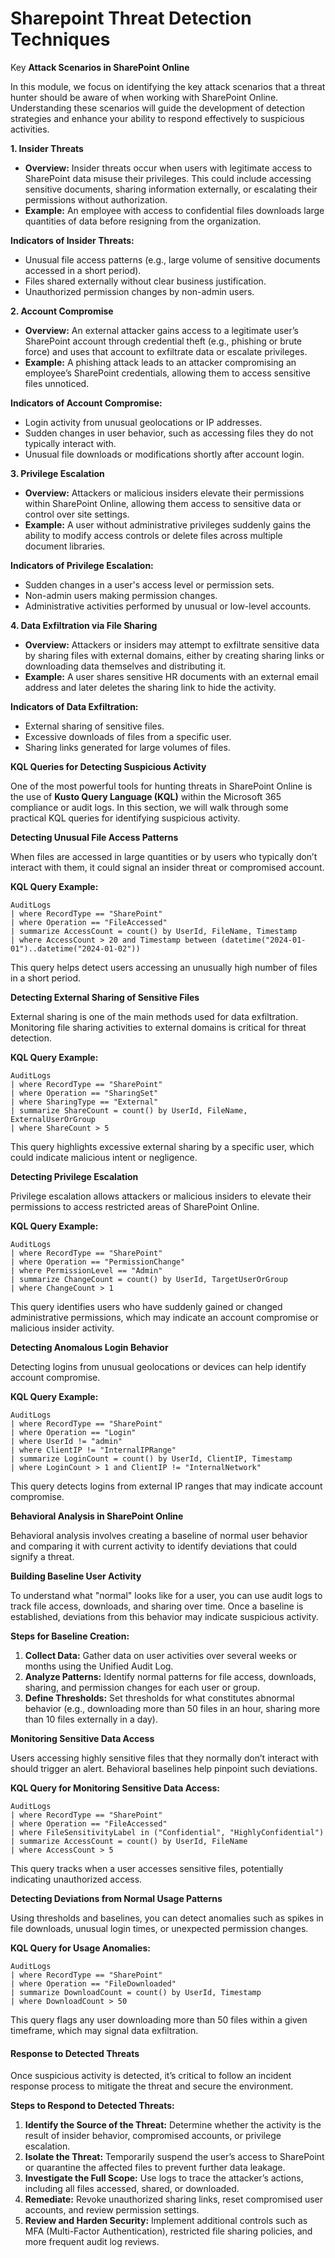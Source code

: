 # Sharepoint Threat Detection Techniques

Key **Attack Scenarios in SharePoint Online**

In this module, we focus on identifying the key attack scenarios that a threat hunter should be aware of when working with SharePoint Online. Understanding these scenarios will guide the development of detection strategies and enhance your ability to respond effectively to suspicious activities.

**1. Insider Threats**

* **Overview:** Insider threats occur when users with legitimate access to SharePoint data misuse their privileges. This could include accessing sensitive documents, sharing information externally, or escalating their permissions without authorization.
* **Example:** An employee with access to confidential files downloads large quantities of data before resigning from the organization.

**Indicators of Insider Threats:**

* Unusual file access patterns (e.g., large volume of sensitive documents accessed in a short period).
* Files shared externally without clear business justification.
* Unauthorized permission changes by non-admin users.

**2. Account Compromise**

* **Overview:** An external attacker gains access to a legitimate user’s SharePoint account through credential theft (e.g., phishing or brute force) and uses that account to exfiltrate data or escalate privileges.
* **Example:** A phishing attack leads to an attacker compromising an employee’s SharePoint credentials, allowing them to access sensitive files unnoticed.

**Indicators of Account Compromise:**

* Login activity from unusual geolocations or IP addresses.
* Sudden changes in user behavior, such as accessing files they do not typically interact with.
* Unusual file downloads or modifications shortly after account login.

**3. Privilege Escalation**

* **Overview:** Attackers or malicious insiders elevate their permissions within SharePoint Online, allowing them access to sensitive data or control over site settings.
* **Example:** A user without administrative privileges suddenly gains the ability to modify access controls or delete files across multiple document libraries.

**Indicators of Privilege Escalation:**

* Sudden changes in a user's access level or permission sets.
* Non-admin users making permission changes.
* Administrative activities performed by unusual or low-level accounts.

**4. Data Exfiltration via File Sharing**

* **Overview:** Attackers or insiders may attempt to exfiltrate sensitive data by sharing files with external domains, either by creating sharing links or downloading data themselves and distributing it.
* **Example:** A user shares sensitive HR documents with an external email address and later deletes the sharing link to hide the activity.

**Indicators of Data Exfiltration:**

* External sharing of sensitive files.
* Excessive downloads of files from a specific user.
* Sharing links generated for large volumes of files.

**KQL Queries for Detecting Suspicious Activity**

One of the most powerful tools for hunting threats in SharePoint Online is the use of **Kusto Query Language (KQL)** within the Microsoft 365 compliance or audit logs. In this section, we will walk through some practical KQL queries for identifying suspicious activity.

**Detecting Unusual File Access Patterns**

When files are accessed in large quantities or by users who typically don’t interact with them, it could signal an insider threat or compromised account.

**KQL Query Example:**

```kusto
AuditLogs
| where RecordType == "SharePoint"
| where Operation == "FileAccessed"
| summarize AccessCount = count() by UserId, FileName, Timestamp
| where AccessCount > 20 and Timestamp between (datetime("2024-01-01")..datetime("2024-01-02"))
```

This query helps detect users accessing an unusually high number of files in a short period.

**Detecting External Sharing of Sensitive Files**

External sharing is one of the main methods used for data exfiltration. Monitoring file sharing activities to external domains is critical for threat detection.

**KQL Query Example:**

```kusto
AuditLogs
| where RecordType == "SharePoint"
| where Operation == "SharingSet"
| where SharingType == "External"
| summarize ShareCount = count() by UserId, FileName, ExternalUserOrGroup
| where ShareCount > 5
```

This query highlights excessive external sharing by a specific user, which could indicate malicious intent or negligence.

**Detecting Privilege Escalation**

Privilege escalation allows attackers or malicious insiders to elevate their permissions to access restricted areas of SharePoint Online.

**KQL Query Example:**

```kusto
AuditLogs
| where RecordType == "SharePoint"
| where Operation == "PermissionChange"
| where PermissionLevel == "Admin"
| summarize ChangeCount = count() by UserId, TargetUserOrGroup
| where ChangeCount > 1
```

This query identifies users who have suddenly gained or changed administrative permissions, which may indicate an account compromise or malicious insider activity.

**Detecting Anomalous Login Behavior**

Detecting logins from unusual geolocations or devices can help identify account compromise.

**KQL Query Example:**

```kusto
AuditLogs
| where RecordType == "SharePoint"
| where Operation == "Login"
| where UserId != "admin"
| where ClientIP != "InternalIPRange"
| summarize LoginCount = count() by UserId, ClientIP, Timestamp
| where LoginCount > 1 and ClientIP != "InternalNetwork"
```

This query detects logins from external IP ranges that may indicate account compromise.

**Behavioral Analysis in SharePoint Online**

Behavioral analysis involves creating a baseline of normal user behavior and comparing it with current activity to identify deviations that could signify a threat.

**Building Baseline User Activity**

To understand what "normal" looks like for a user, you can use audit logs to track file access, downloads, and sharing over time. Once a baseline is established, deviations from this behavior may indicate suspicious activity.

**Steps for Baseline Creation:**

1. **Collect Data:** Gather data on user activities over several weeks or months using the Unified Audit Log.
2. **Analyze Patterns:** Identify normal patterns for file access, downloads, sharing, and permission changes for each user or group.
3. **Define Thresholds:** Set thresholds for what constitutes abnormal behavior (e.g., downloading more than 50 files in an hour, sharing more than 10 files externally in a day).

**Monitoring Sensitive Data Access**

Users accessing highly sensitive files that they normally don’t interact with should trigger an alert. Behavioral baselines help pinpoint such deviations.

**KQL Query for Monitoring Sensitive Data Access:**

```kusto
AuditLogs
| where RecordType == "SharePoint"
| where Operation == "FileAccessed"
| where FileSensitivityLabel in ("Confidential", "HighlyConfidential")
| summarize AccessCount = count() by UserId, FileName
| where AccessCount > 5
```

This query tracks when a user accesses sensitive files, potentially indicating unauthorized access.

**Detecting Deviations from Normal Usage Patterns**

Using thresholds and baselines, you can detect anomalies such as spikes in file downloads, unusual login times, or unexpected permission changes.

**KQL Query for Usage Anomalies:**

```kusto
AuditLogs
| where RecordType == "SharePoint"
| where Operation == "FileDownloaded"
| summarize DownloadCount = count() by UserId, Timestamp
| where DownloadCount > 50
```

This query flags any user downloading more than 50 files within a given timeframe, which may signal data exfiltration.

#### **Response to Detected Threats**

Once suspicious activity is detected, it’s critical to follow an incident response process to mitigate the threat and secure the environment.

**Steps to Respond to Detected Threats:**

1. **Identify the Source of the Threat:** Determine whether the activity is the result of insider behavior, compromised accounts, or privilege escalation.
2. **Isolate the Threat:** Temporarily suspend the user’s access to SharePoint or quarantine the affected files to prevent further data leakage.
3. **Investigate the Full Scope:** Use logs to trace the attacker’s actions, including all files accessed, shared, or downloaded.
4. **Remediate:** Revoke unauthorized sharing links, reset compromised user accounts, and review permission settings.
5. **Review and Harden Security:** Implement additional controls such as MFA (Multi-Factor Authentication), restricted file sharing policies, and more frequent audit log reviews.
